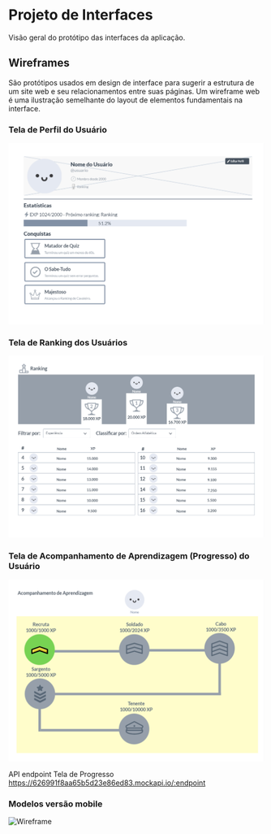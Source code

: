 # Projeto de Interfaces
Visão geral do protótipo das interfaces da aplicação.

## Wireframes

São protótipos usados em design de interface para sugerir a estrutura de um site web e seu relacionamentos entre suas páginas. Um wireframe web é uma ilustração semelhante do layout de elementos fundamentais na interface.

### Tela de Perfil do Usuário
![Exemplo de UserFlow](/imgs/Usuário.png)

### Tela de Ranking dos Usuários
![Exemplo de UserFlow](/imgs/Ranking.png)

### Tela de Acompanhamento de Aprendizagem (Progresso) do Usuário
![Exemplo de UserFlow](/imgs/Acompanhamento%20de%20Aprendizagem.png)

API endpoint Tela de Progresso
https://626991f8aa65b5d23e86ed83.mockapi.io/:endpoint

### Modelos versão mobile
![Wireframe](https://user-images.githubusercontent.com/52250904/159558139-6b7d7dcc-3114-49e3-a44d-f4a86b326341.png)

